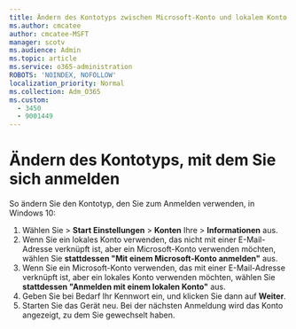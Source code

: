 ```yaml
---
title: Ändern des Kontotyps zwischen Microsoft-Konto und lokalem Konto
ms.author: cmcatee
author: cmcatee-MSFT
manager: scotv
ms.audience: Admin
ms.topic: article
ms.service: o365-administration
ROBOTS: 'NOINDEX, NOFOLLOW'
localization_priority: Normal
ms.collection: Adm_O365
ms.custom:
  - 3450
  - 9001449
---
```


# <a name="change-the-account-type-that-you-sign-in-with"></a>Ändern des Kontotyps, mit dem Sie sich anmelden

So ändern Sie den Kontotyp, den Sie zum Anmelden verwenden, in Windows 10:

1. Wählen Sie  >  **Start Einstellungen**  >  **Konten** Ihre  >  **Informationen** aus.
2. Wenn Sie ein lokales Konto verwenden, das nicht mit einer E-Mail-Adresse verknüpft ist, aber ein Microsoft-Konto verwenden möchten, wählen Sie **stattdessen "Mit einem Microsoft-Konto anmelden"** aus.
3. Wenn Sie ein Microsoft-Konto verwenden, das mit einer E-Mail-Adresse verknüpft ist, aber ein lokales Konto verwenden möchten, wählen Sie **stattdessen "Anmelden mit einem lokalen Konto"** aus.
4. Geben Sie bei Bedarf Ihr Kennwort ein, und klicken Sie dann auf **Weiter**.
5. Starten Sie das Gerät neu. Bei der nächsten Anmeldung wird das Konto angezeigt, zu dem Sie gewechselt haben.